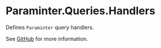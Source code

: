 # Paraminter.Queries.Handlers

Defines `Paraminter` query handlers.

See [GitHub](https://github.com/Paraminter/Paraminter.Queries) for more information.